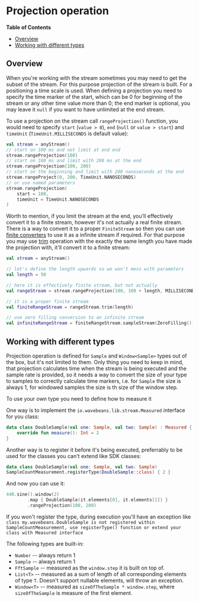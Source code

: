 Projection operation
========

<!-- START doctoc generated TOC please keep comment here to allow auto update -->
<!-- DON'T EDIT THIS SECTION, INSTEAD RE-RUN doctoc TO UPDATE -->
**Table of Contents**

- [Overview](#overview)
- [Working with different types](#working-with-different-types)

<!-- END doctoc generated TOC please keep comment here to allow auto update -->

Overview
--------

When you're working with the stream sometimes you may need to get the subset of the stream. For this purpose projection of the stream is built. For a positioning a time scale is used. When defining a projection you need to specify the time marker of the start, which can be 0 for beginning of the stream or any other time value more than 0; the end marker is optional, you may leave it `null` if you want to have unlimited at the end stream.

To use a projection on the stream call `rangeProjection()` function, you would need to specify `start` (`value > 0`), `end` (`null` or `value > start`) and `timeUnit` (`TimeUnit.MILLISECONDS` is default value):

```kotlin
val stream = anyStream()
// start on 100 ms and not limit at end end
stream.rangeProjection(100)
// start on 100 ms and limit with 200 ms at the end
stream.rangeProjection(100, 200)
// start on the beginning and limit with 200 nanoseconds at the end
stream.rangeProject(0, 200, TimeUnit.NANOSECONDS)
// or use named parameters
stream.rangeProjection(
    start = 100,
    timeUnit = TimeUnit.NANOSECONDS
)
```

Worth to mention, if you limit the stream at the end, you'll effectively convert it to a finite stream, however it's not actually a real finite stream. There is a way to convert it to a proper `FiniteStream` so then you can use [finite converters](../inputs/finite-converters.md) to use it as a infinite stream if required. For that purpose you may use [trim](trim-operation.md) operation with the exactly the same length you have made the projection with, it'll convert it to a finite stream:

```kotlin
val stream = anyStream()

// let's define the length upwards so we won't mess with parameters
val length = 50

// here it is effectively finite stream, but not actually
val rangeStream = stream.rangeProjection(100, 100 + length, MILLISECONDS)

// it is a proper finite stream
val finiteRangeStream = rangeStream.trim(length)

// use zero filling conversion to an infinite stream
val infiniteRangeStream = finiteRangeStream.sampleStream(ZeroFilling()) 
```

Working with different types
----------

Projection operation is defined for `Sample` and `Window<Sample>` types out of the box, but it's not limited to them. Only thing you need to keep in mind, that projection calculates time when the stream is being executed and the sample rate is provided, so it needs a way to convert the size of your type to samples to correctly calculate time markers, i.e. for `Sample` the size is always 1, for windowed samples the size is th size of the window step.

To use your own type you need to define how to measure it

One way is to implement the `io.wavebeans.lib.stream.Measured` interface for you class:

```kotlin
data class DoubleSample(val one: Sample, val two: Sample) : Measured {
    override fun measure(): Int = 2
}
```

Another way is to register it before it's being executed, preferrably to be used for the classes you can't extend like SDK classes:

```kotlin
data class DoubleSample(val one: Sample, val two: Sample)
SampleCountMeasurement.registerType(DoubleSample::class) { 2 }
```

And now you can use it:

```kotlin
440.sine().window(2)
        .map { DoubleSample(it.elements[0], it.elements[1]) }
        .rangeProjection(100, 200)
```

If you won't register the type, during execution you'll have an exception like `class my.wavebeans.DoubleSample is not registered within SampleCountMeasurement, use registerType() function or extend your class with Measured interface`

The following types are built-in:
* `Number` -- always return 1 
* `Sample` -- always return 1 
* `FftSample` -- measured as the `window.step` it is built on top of. 
* `List<T>` -- measured as a sum of length of all corresponding elements of type `T`. Doesn't support nullable elements, will throw an exception.
* `Window<T>` -- measured as `sizeOfTheSample * window.step`, where `sizeOfTheSample` is measure of the first element.